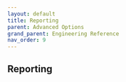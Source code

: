 ```yaml
---
layout: default
title: Reporting
parent: Advanced Options
grand_parent: Engineering Reference 
nav_order: 9
---
```


## Reporting
